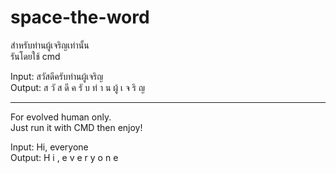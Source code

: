 # space-the-word
สำหรับท่านผู้เจริญเท่านั้น<br>
รันโดยใช้ cmd<br>

Input: สวัสดีครับท่านผู้เจริญ<br>
Output: ส วั ส ดี ค รั บ ท่ า น ผู้ เ จ ริ ญ<br>

------------------------------
For evolved human only.<br>
Just run it with CMD then enjoy!<br>

Input: Hi, everyone<br>
Output: H i ,   e v e r y o n e

